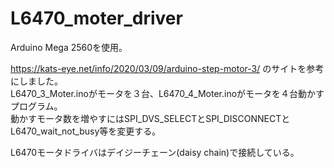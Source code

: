 # L6470_moter_driver

Arduino Mega 2560を使用。

https://kats-eye.net/info/2020/03/09/arduino-step-motor-3/
のサイトを参考にしました。  
L6470_3_Moter.inoがモータを３台、L6470_4_Moter.inoがモータを４台動かすプログラム。  
動かすモータ数を増やすにはSPI_DVS_SELECTとSPI_DISCONNECTとL6470_wait_not_busy等を変更する。  

L6470モータドライバはデイジーチェーン(daisy chain)で接続している。

